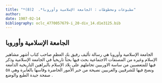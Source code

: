 ```yaml
---
title: "*مطبوعات ومخطوطات : الجامعة الإسلامية وأوروبا*.  2(8)"
author: 
date: 1907-02-14
bibliography: oclc_4770057679-i_20-div_14.d1e3125.bib
---
```




##  الجامعة الإسلامية وأوروبا 


 الجامعة الإسلامية وأوروبا  هي رسالة تأليف  رفيق  بك  العظم  صاحب كتاب أشهر مشاهير الإسلام وغيره من المصنفات الاجتماعية بحث فيها بحثاً تاريخياً في الجامعة الإسلامية وذكر فيها للمتعصبين من ساسة الاوربيين تحاملهم على بلاد الإسلام بالبراهين التاريخية الدامغة ونصح فيها للشرقيين والغربيين نصيحة من خبر الأمور الحاضرة وقاسها بالغابرة وهي  ٥٨  صفحة  جيدة الطبع والوضع  . 
